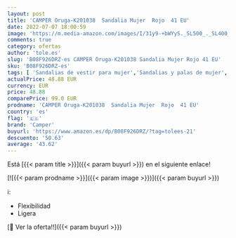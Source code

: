 ```yaml
---
layout: post
title: 'CAMPER Oruga-K201038  Sandalia Mujer  Rojo  41 EU'
date: 2022-07-07 18:00:59
image: 'https://m.media-amazon.com/images/I/31y9-+bWYyS._SL500_._SL400_.jpg'
comments: true
category: ofertas
author: 'tole.es'
slug: 'B08F926DRZ-es CAMPER Oruga-K201038 Sandalia Mujer Rojo 41 EU'
sku: 'B08F926DRZ-es'
tags: [ 'Sandalias de vestir para mujer','Sandalias y palas de mujer','Zapatos','Zapatos para mujer','Zapatos y complementos','camper','sandalia','🇪🇸', ]
actualPrice: 48.88 EUR
currency: EUR
price: 48.88
comparePrice: 99.0 EUR
prodname: 'CAMPER Oruga-K201038  Sandalia Mujer  Rojo  41 EU'
country: 'es'
flag: '🇪🇸'
brand: 'Camper'
buyurl: 'https://www.amazon.es/dp/B08F926DRZ/?tag=tolees-21'
descuento: '50.63'
average: '43.62'
---
```


Está [{{< param title >}}]({{< param buyurl >}}) en el siguiente enlace!

[![{{< param prodname >}}]({{< param image >}})]({{< param buyurl >}})

ℹ️:

- Flexibilidad
- Ligera

[🛒 Ver la oferta!!]({{< param buyurl >}})
